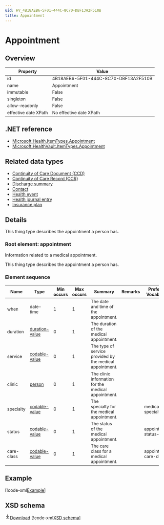 ```yaml
---
uid: HV_4B18AEB6-5F01-444C-8C70-DBF13A2F510B
title: Appointment
---
```


# Appointment

## Overview

Property|Value
---|---
id|4B18AEB6-5F01-444C-8C70-DBF13A2F510B
name|Appointment
immutable|False
singleton|False
allow-readonly|False
effective date XPath|No effective date XPath

## .NET reference
- [Microsoft.Health.ItemTypes.Appointment](https://docs.microsoft.com/dotnet/api/microsoft.health.itemtypes.appointment)
- [Microsoft.HealthVault.ItemTypes.Appointment](https://docs.microsoft.com/dotnet/api/microsoft.healthvault.itemtypes.appointment)

## Related data types

- [Continuity of Care Document (CCD)](xref:HV_9c48a2b8-952c-4f5a-935d-f3292326bf54)
- [Continuity of Care Record (CCR)](xref:HV_1e1ccbfc-a55d-4d91-8940-fa2fbf73c195)
- [Discharge summary](xref:HV_02EF57A2-A620-425A-8E92-A301542CCA54)
- [Contact](xref:HV_25c94a9f-9d3d-4576-96dc-6791178a8143)
- [Health event](xref:HV_1572af76-1653-4c39-9683-9f9ca6584ba3)
- [Health journal entry](xref:HV_21d75546-8717-4deb-8b17-a57f48917790)
- [Insurance plan](xref:HV_9366440c-ec81-4b89-b231-308a4c4d70ed)

## Details
This thing type describes the appointment a person has.

<a name='appointment'></a>

### Root element: appointment

Information related to a medical appointment.

This thing type describes the appointment a person has.

### Element sequence

Name|Type|Min occurs|Max occurs|Summary|Remarks|Preferred Vocabulary
---|---|---|---|---|---|---
when|date-time|1|1|The date and time of the appointment.||
duration|[duration-value](xref:HV_3e730686-781f-4616-aa0d-817bba8eb141#duration-value)|0|1|The duration of the medical appointment.||
service|[codable-value](xref:HV_3e730686-781f-4616-aa0d-817bba8eb141#codable-value)|0|1|The type of service provided by the medical appointment.||
clinic|[person](xref:HV_3e730686-781f-4616-aa0d-817bba8eb141#person)|0|1|The clinic information for the medical appointment.||
specialty|[codable-value](xref:HV_3e730686-781f-4616-aa0d-817bba8eb141#codable-value)|0|1|The specialty for the medical appointment.||medical-specialties-
status|[codable-value](xref:HV_3e730686-781f-4616-aa0d-817bba8eb141#codable-value)|0|1|The status of the medical appointment.||appointment-status-
care-class|[codable-value](xref:HV_3e730686-781f-4616-aa0d-817bba8eb141#codable-value)|0|1|The care class for a medical appointment.||appointment-care-class-

## Example
[!code-xml[Example](sample-xml/4B18AEB6-5F01-444C-8C70-DBF13A2F510B.xml)]

## XSD schema
[![Download](/healthvault/images/download.png)Download](xsd/appointment.xsd)
[!code-xml[XSD schema](xsd/appointment.xsd)]
